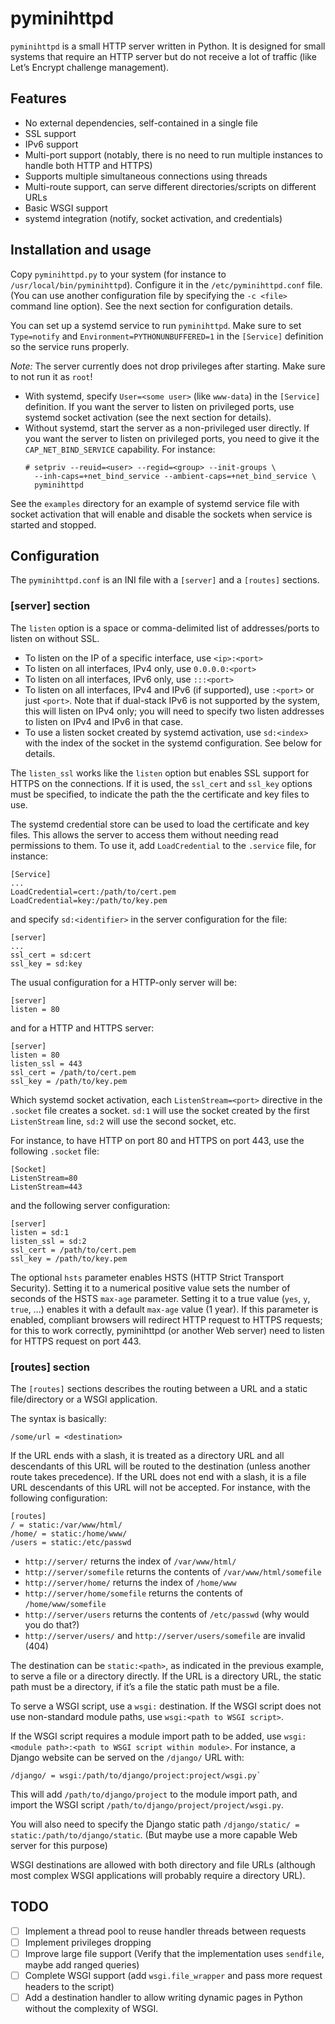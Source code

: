 pyminihttpd
===========

`pyminihttpd` is a small HTTP server written in Python. It is designed for small
systems that require an HTTP server but do not receive a lot of traffic (like
Let’s Encrypt challenge management).

Features
--------
 - No external dependencies, self-contained in a single file
 - SSL support
 - IPv6 support
 - Multi-port support (notably, there is no need to run multiple instances to
   handle both HTTP and HTTPS)
 - Supports multiple simultaneous connections using threads
 - Multi-route support, can serve different directories/scripts on different
   URLs
 - Basic WSGI support
 - systemd integration (notify, socket activation, and credentials)

Installation and usage
----------------------
Copy `pyminihttpd.py` to your system (for instance to
`/usr/local/bin/pyminihttpd`). Configure it in the `/etc/pyminihttpd.conf` file.
(You can use another configuration file by specifying the `-c <file>` command
line option). See the next section for configuration details.

You can set up a systemd service to run `pyminihttpd`. Make sure to set
`Type=notify` and `Environment=PYTHONUNBUFFERED=1` in the `[Service]`
definition so the service runs properly.

*Note:* The server currently does not drop privileges after starting. Make sure
to not run it as `root`!
 - With systemd, specify `User=<some user>` (like `www-data`) in the
   `[Service]` definition. If you want the server to listen on privileged ports,
   use systemd socket activation (see the next section for details).
 - Without systemd, start the server as a non-privileged user directly. If you
   want the server to listen on privileged ports, you need to give it the
   `CAP_NET_BIND_SERVICE` capability. For instance:
   ```
   # setpriv --reuid=<user> --regid=<group> --init-groups \
     --inh-caps=+net_bind_service --ambient-caps=+net_bind_service \
     pyminihttpd
	```

See the `examples` directory for an example of systemd service file with socket
activation that will enable and disable the sockets when service is started and
stopped.

Configuration
-------------
The `pyminihttpd.conf` is an INI file with a `[server]` and a `[routes]`
sections.

### [server] section

The `listen` option is a space or comma-delimited list of addresses/ports to
listen on without SSL.
 - To listen on the IP of a specific interface, use `<ip>:<port>`
 - To listen on all interfaces, IPv4 only, use `0.0.0.0:<port>`
 - To listen on all interfaces, IPv6 only, use `:::<port>`
 - To listen on all interfaces, IPv4 and IPv6 (if supported), use `:<port>` or
   just `<port>`. Note that if dual-stack IPv6 is not supported by the system,
   this will listen on IPv4 only; you will need to specify two listen addresses
   to listen on IPv4 and IPv6 in that case.
 - To use a listen socket created by systemd activation, use `sd:<index>` with
   the index of the socket in the systemd configuration. See below for details.

The `listen_ssl` works like the `listen` option but enables SSL support for
HTTPS on the connections. If it is used, the `ssl_cert` and `ssl_key` options
must be specified, to indicate the path the the certificate and key files to
use.

The systemd credential store can be used to load the certificate and key files.
This allows the server to access them without needing read permissions to them.
To use it, add `LoadCredential` to the `.service` file, for instance:
```
[Service]
...
LoadCredential=cert:/path/to/cert.pem
LoadCredential=key:/path/to/key.pem
```

and specify `sd:<identifier>` in the server configuration for the file:
```
[server]
...
ssl_cert = sd:cert
ssl_key = sd:key
```

The usual configuration for a HTTP-only server will be:
```
[server]
listen = 80
```

and for a HTTP and HTTPS server:

```
[server]
listen = 80
listen_ssl = 443
ssl_cert = /path/to/cert.pem
ssl_key = /path/to/key.pem
```

Which systemd socket activation, each `ListenStream=<port>` directive in
the `.socket` file creates a socket. `sd:1` will use the socket created
by the first `ListenStream` line, `sd:2` will use the second socket, etc.

For instance, to have HTTP on port 80 and HTTPS on port 443, use the following
`.socket` file:

```
[Socket]
ListenStream=80
ListenStream=443
```

and the following server configuration:

```
[server]
listen = sd:1
listen_ssl = sd:2
ssl_cert = /path/to/cert.pem
ssl_key = /path/to/key.pem
```

The optional `hsts` parameter enables HSTS (HTTP Strict Transport Security).
Setting it to a numerical positive value sets the number of seconds of the HSTS
`max-age` parameter. Setting it to a true value (`yes`, `y`, `true`, …) enables
it with a default `max-age` value (1 year).
If this parameter is enabled, compliant browsers will redirect HTTP request to
HTTPS requests; for this to work correctly, pyminihttpd (or another Web server)
need to listen for HTTPS request on port 443.

### [routes] section

The `[routes]` sections describes the routing between a URL and a static
file/directory or a WSGI application.

The syntax is basically:
```
/some/url = <destination>
```

If the URL ends with a slash, it is treated as a directory URL and all
descendants of this URL will be routed to the destination (unless another
route takes precedence). If the URL does not end with a slash, it is a file URL
descendants of this URL will not be accepted. For instance, with the following
configuration:

```
[routes]
/ = static:/var/www/html/
/home/ = static:/home/www/
/users = static:/etc/passwd
```

- `http://server/` returns the index of `/var/www/html/`
- `http://server/somefile` returns the contents of `/var/www/html/somefile`
- `http://server/home/` returns the index of `/home/www`
- `http://server/home/somefile` returns the contents of `/home/www/somefile`
- `http://server/users` returns the contents of `/etc/passwd` (why would you
  do that?)
- `http://server/users/` and `http://server/users/somefile` are invalid (404)

The destination can be `static:<path>`, as indicated in the previous example,
to serve a file or a directory directly. If the URL is a directory URL, the
static path must be a directory, if it’s a file the static path must be a file.

To serve a WSGI script, use a `wsgi:` destination. If the WSGI script does not
use non-standard module paths, use `wsgi:<path to WSGI script>`.

If the WSGI script requires a module import path to be added, use
`wsgi:<module path>:<path to WSGI script within module>`. For instance, a
Django website can be served on the `/django/` URL with:

```
/django/ = wsgi:/path/to/django/project:project/wsgi.py`
```

This will add `/path/to/django/project` to the module import path, and import
the WSGI script `/path/to/django/project/project/wsgi.py`.

You will also need to specify the Django static path
`/django/static/ = static:/path/to/django/static`. (But maybe use a more capable
Web server for this purpose)

WSGI destinations are allowed with both directory and file URLs (although most
complex WSGI applications will probably require a directory URL).

TODO
----
- [ ] Implement a thread pool to reuse handler threads between requests
- [ ] Implement privileges dropping
- [ ] Improve large file support (Verify that the implementation uses
      `sendfile`, maybe add ranged queries)
- [ ] Complete WSGI support (add `wsgi.file_wrapper` and pass more request
      headers to the script)
- [ ] Add a destination handler to allow writing dynamic pages in Python without
      the complexity of WSGI.

